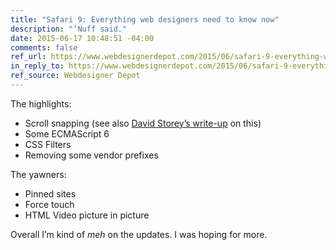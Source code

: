 ```yaml
---
title: "Safari 9: Everything web designers need to know now"
description: "’Nuff said."
date: 2015-06-17 10:48:51 -04:00
comments: false
ref_url: https://www.webdesignerdepot.com/2015/06/safari-9-everything-web-designers-need-to-know-now/
in_reply_to: https://www.webdesignerdepot.com/2015/06/safari-9-everything-web-designers-need-to-know-now/
ref_source: Webdesigner Depot
---
```


The highlights:

* Scroll snapping (see also [David Storey’s write-up](https://generatedcontent.org/post/66817675443/setting-native-like-scrolling-offsets-in-css-with) on this)
* Some ECMAScript 6
* CSS Filters
* Removing some vendor prefixes

The yawners:

* Pinned sites
* Force touch
* HTML Video picture in picture

Overall I’m kind of <i>meh</i> on the updates. I was hoping for more.